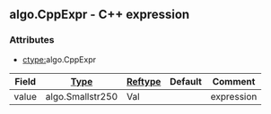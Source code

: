 ## algo.CppExpr - C++ expression


### Attributes
<a href="#attributes"></a>
<!-- dev.mdmark  mdmark:MDSECTION  state:BEG_AUTO  param:Attributes -->
* [ctype:](/txt/ssimdb/dmmeta/ctype.md)algo.CppExpr

|Field|[Type](/txt/ssimdb/dmmeta/ctype.md)|[Reftype](/txt/ssimdb/dmmeta/reftype.md)|Default|Comment|
|---|---|---|---|---|
|value|algo.Smallstr250|Val||expression|

<!-- dev.mdmark  mdmark:MDSECTION  state:END_AUTO  param:Attributes -->

